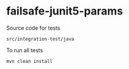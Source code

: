 # failsafe-junit5-params


Source code for tests 
 ````
src/integration-test/java
````

To run all tests 
````
mvn clean install
````
